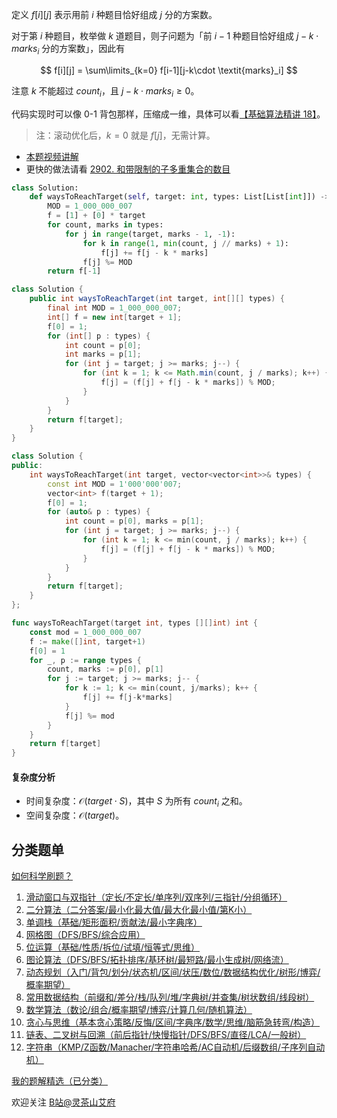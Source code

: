 定义 $f[i][j]$ 表示用前 $i$ 种题目恰好组成 $j$ 分的方案数。

对于第 $i$ 种题目，枚举做 $k$ 道题目，则子问题为「前 $i-1$ 种题目恰好组成 $j-k\cdot \textit{marks}_i$ 分的方案数」，因此有

$$
f[i][j] = \sum\limits_{k=0} f[i-1][j-k\cdot \textit{marks}_i]
$$

注意 $k$ 不能超过 $\textit{count}_i$，且 $j-k\cdot \textit{marks}_i\ge 0$。

代码实现时可以像 0-1 背包那样，压缩成一维，具体可以看[【基础算法精讲 18】](https://www.bilibili.com/video/BV16Y411v7Y6/)。

> 注：滚动优化后，$k=0$ 就是 $f[j]$，无需计算。

- [本题视频讲解](https://www.bilibili.com/video/BV1SN411c7eD/)
- 更快的做法请看 [2902. 和带限制的子多重集合的数目](https://leetcode.cn/problems/count-of-sub-multisets-with-bounded-sum/solution/duo-zhong-bei-bao-fang-an-shu-cong-po-su-f5ay/)

```py [sol-Python3]
class Solution:
    def waysToReachTarget(self, target: int, types: List[List[int]]) -> int:
        MOD = 1_000_000_007
        f = [1] + [0] * target
        for count, marks in types:
            for j in range(target, marks - 1, -1):
                for k in range(1, min(count, j // marks) + 1):
                    f[j] += f[j - k * marks]
                f[j] %= MOD
        return f[-1]
```

```java [sol-Java]
class Solution {
    public int waysToReachTarget(int target, int[][] types) {
        final int MOD = 1_000_000_007;
        int[] f = new int[target + 1];
        f[0] = 1;
        for (int[] p : types) {
            int count = p[0];
            int marks = p[1];
            for (int j = target; j >= marks; j--) {
                for (int k = 1; k <= Math.min(count, j / marks); k++) {
                    f[j] = (f[j] + f[j - k * marks]) % MOD;
                }
            }
        }
        return f[target];
    }
}
```

```cpp [sol-C++]
class Solution {
public:
    int waysToReachTarget(int target, vector<vector<int>>& types) {
        const int MOD = 1'000'000'007;
        vector<int> f(target + 1);
        f[0] = 1;
        for (auto& p : types) {
            int count = p[0], marks = p[1];
            for (int j = target; j >= marks; j--) {
                for (int k = 1; k <= min(count, j / marks); k++) {
                    f[j] = (f[j] + f[j - k * marks]) % MOD;
                }
            }
        }
        return f[target];
    }
};
```

```go [sol-Go]
func waysToReachTarget(target int, types [][]int) int {
	const mod = 1_000_000_007
	f := make([]int, target+1)
	f[0] = 1
	for _, p := range types {
		count, marks := p[0], p[1]
		for j := target; j >= marks; j-- {
			for k := 1; k <= min(count, j/marks); k++ {
				f[j] += f[j-k*marks]
			}
			f[j] %= mod
		}
	}
	return f[target]
}
```

#### 复杂度分析

- 时间复杂度：$\mathcal{O}(\textit{target}\cdot S)$，其中 $S$ 为所有 $\textit{count}_i$ 之和。
- 空间复杂度：$\mathcal{O}(\textit{target})$。

## 分类题单

[如何科学刷题？](https://leetcode.cn/circle/discuss/RvFUtj/)

1. [滑动窗口与双指针（定长/不定长/单序列/双序列/三指针/分组循环）](https://leetcode.cn/circle/discuss/0viNMK/)
2. [二分算法（二分答案/最小化最大值/最大化最小值/第K小）](https://leetcode.cn/circle/discuss/SqopEo/)
3. [单调栈（基础/矩形面积/贡献法/最小字典序）](https://leetcode.cn/circle/discuss/9oZFK9/)
4. [网格图（DFS/BFS/综合应用）](https://leetcode.cn/circle/discuss/YiXPXW/)
5. [位运算（基础/性质/拆位/试填/恒等式/思维）](https://leetcode.cn/circle/discuss/dHn9Vk/)
6. [图论算法（DFS/BFS/拓扑排序/基环树/最短路/最小生成树/网络流）](https://leetcode.cn/circle/discuss/01LUak/)
7. [动态规划（入门/背包/划分/状态机/区间/状压/数位/数据结构优化/树形/博弈/概率期望）](https://leetcode.cn/circle/discuss/tXLS3i/)
8. [常用数据结构（前缀和/差分/栈/队列/堆/字典树/并查集/树状数组/线段树）](https://leetcode.cn/circle/discuss/mOr1u6/)
9. [数学算法（数论/组合/概率期望/博弈/计算几何/随机算法）](https://leetcode.cn/circle/discuss/IYT3ss/)
10. [贪心与思维（基本贪心策略/反悔/区间/字典序/数学/思维/脑筋急转弯/构造）](https://leetcode.cn/circle/discuss/g6KTKL/)
11. [链表、二叉树与回溯（前后指针/快慢指针/DFS/BFS/直径/LCA/一般树）](https://leetcode.cn/circle/discuss/K0n2gO/)
12. [字符串（KMP/Z函数/Manacher/字符串哈希/AC自动机/后缀数组/子序列自动机）](https://leetcode.cn/circle/discuss/SJFwQI/)

[我的题解精选（已分类）](https://github.com/EndlessCheng/codeforces-go/blob/master/leetcode/SOLUTIONS.md)

欢迎关注 [B站@灵茶山艾府](https://space.bilibili.com/206214)

